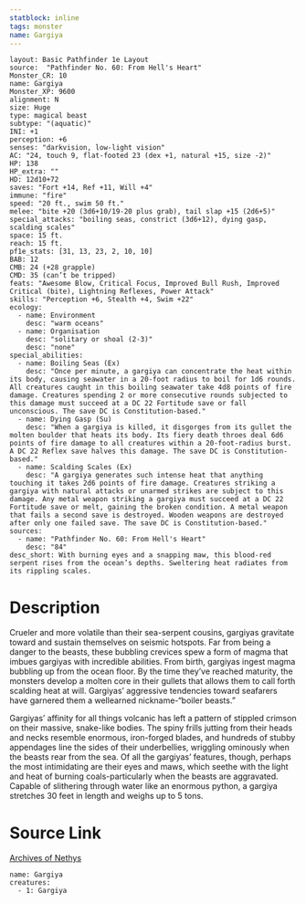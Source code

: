 ```yaml
---
statblock: inline
tags: monster
name: Gargiya
---
```

```statblock
layout: Basic Pathfinder 1e Layout
source:  "Pathfinder No. 60: From Hell's Heart"
Monster_CR: 10
name: Gargiya
Monster_XP: 9600
alignment: N
size: Huge
type: magical beast
subtype: "(aquatic)"
INI: +1
perception: +6
senses: "darkvision, low-light vision"
AC: "24, touch 9, flat-footed 23 (dex +1, natural +15, size -2)"
HP: 138
HP_extra: ""
HD: 12d10+72
saves: "Fort +14, Ref +11, Will +4"
immune: "fire"
speed: "20 ft., swim 50 ft."
melee: "bite +20 (3d6+10/19-20 plus grab), tail slap +15 (2d6+5)"
special_attacks: "boiling seas, constrict (3d6+12), dying gasp, scalding scales"
space: 15 ft.
reach: 15 ft.
pf1e_stats: [31, 13, 23, 2, 10, 10]
BAB: 12
CMB: 24 (+28 grapple)
CMD: 35 (can’t be tripped)
feats: "Awesome Blow, Critical Focus, Improved Bull Rush, Improved Critical (bite), Lightning Reflexes, Power Attack"
skills: "Perception +6, Stealth +4, Swim +22"
ecology:
  - name: Environment
    desc: "warm oceans"
  - name: Organisation
    desc: "solitary or shoal (2-3)"
    desc: "none"
special_abilities:
  - name: Boiling Seas (Ex)
    desc: "Once per minute, a gargiya can concentrate the heat within its body, causing seawater in a 20-foot radius to boil for 1d6 rounds. All creatures caught in this boiling seawater take 4d8 points of fire damage. Creatures spending 2 or more consecutive rounds subjected to this damage must succeed at a DC 22 Fortitude save or fall unconscious. The save DC is Constitution-based."
  - name: Dying Gasp (Su)
    desc: "When a gargiya is killed, it disgorges from its gullet the molten boulder that heats its body. Its fiery death throes deal 6d6 points of fire damage to all creatures within a 20-foot-radius burst. A DC 22 Reflex save halves this damage. The save DC is Constitution-based."
  - name: Scalding Scales (Ex)
    desc: "A gargiya generates such intense heat that anything touching it takes 2d6 points of fire damage. Creatures striking a gargiya with natural attacks or unarmed strikes are subject to this damage. Any metal weapon striking a gargiya must succeed at a DC 22 Fortitude save or melt, gaining the broken condition. A metal weapon that fails a second save is destroyed. Wooden weapons are destroyed after only one failed save. The save DC is Constitution-based."
sources:
  - name: "Pathfinder No. 60: From Hell's Heart"
    desc: "84"
desc_short: With burning eyes and a snapping maw, this blood-red serpent rises from the ocean’s depths. Sweltering heat radiates from its rippling scales.
```
# Description
Crueler and more volatile than their sea-serpent cousins, gargiyas gravitate toward and sustain themselves on seismic hotspots. Far from being a danger to the beasts, these bubbling crevices spew a form of magma that imbues gargiyas with incredible abilities. From birth, gargiyas ingest magma bubbling up from the ocean floor. By the time they’ve reached maturity, the monsters develop a molten core in their gullets that allows them to call forth scalding heat at will. Gargiyas’ aggressive tendencies toward seafarers have garnered them a wellearned nickname-“boiler beasts.”

Gargiyas’ affinity for all things volcanic has left a pattern of stippled crimson on their massive, snake-like bodies. The spiny frills jutting from their heads and necks resemble enormous, iron-forged blades, and hundreds of stubby appendages line the sides of their underbellies, wriggling ominously when the beasts rear from the sea. Of all the gargiyas’ features, though, perhaps the most intimidating are their eyes and maws, which seethe with the light and heat of burning coals-particularly when the beasts are aggravated. Capable of slithering through water like an enormous python, a gargiya stretches 30 feet in length and weighs up to 5 tons.
# Source Link
[Archives of Nethys](https://aonprd.com/MonsterDisplay.aspx?ItemName=Gargiya)
```encounter-table
name: Gargiya
creatures:
  - 1: Gargiya
```
